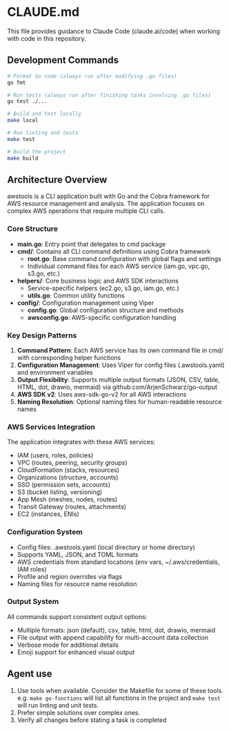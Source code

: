 # CLAUDE.md

This file provides guidance to Claude Code (claude.ai/code) when working with code in this repository.

## Development Commands

```bash
# Format Go code (always run after modifying .go files)
go fmt

# Run tests (always run after finishing tasks involving .go files)
go test ./...

# Build and test locally
make local

# Run linting and tests
make test

# Build the project
make build
```

## Architecture Overview

awstools is a CLI application built with Go and the Cobra framework for AWS resource management and analysis. The application focuses on complex AWS operations that require multiple CLI calls.

### Core Structure

- **main.go**: Entry point that delegates to cmd package
- **cmd/**: Contains all CLI command definitions using Cobra framework
  - **root.go**: Base command configuration with global flags and settings
  - Individual command files for each AWS service (iam.go, vpc.go, s3.go, etc.)
- **helpers/**: Core business logic and AWS SDK interactions
  - Service-specific helpers (ec2.go, s3.go, iam.go, etc.)
  - **utils.go**: Common utility functions
- **config/**: Configuration management using Viper
  - **config.go**: Global configuration structure and methods
  - **awsconfig.go**: AWS-specific configuration handling

### Key Design Patterns

1. **Command Pattern**: Each AWS service has its own command file in cmd/ with corresponding helper functions
2. **Configuration Management**: Uses Viper for config files (.awstools.yaml) and environment variables
3. **Output Flexibility**: Supports multiple output formats (JSON, CSV, table, HTML, dot, drawio, mermaid) via github.com/ArjenSchwarz/go-output
4. **AWS SDK v2**: Uses aws-sdk-go-v2 for all AWS interactions
5. **Naming Resolution**: Optional naming files for human-readable resource names

### AWS Services Integration

The application integrates with these AWS services:
- IAM (users, roles, policies)
- VPC (routes, peering, security groups)
- CloudFormation (stacks, resources)
- Organizations (structure, accounts)
- SSO (permission sets, accounts)
- S3 (bucket listing, versioning)
- App Mesh (meshes, nodes, routes)
- Transit Gateway (routes, attachments)
- EC2 (instances, ENIs)

### Configuration System

- Config files: .awstools.yaml (local directory or home directory)
- Supports YAML, JSON, and TOML formats
- AWS credentials from standard locations (env vars, ~/.aws/credentials, IAM roles)
- Profile and region overrides via flags
- Naming files for resource name resolution

### Output System

All commands support consistent output options:
- Multiple formats: json (default), csv, table, html, dot, drawio, mermaid
- File output with append capability for multi-account data collection
- Verbose mode for additional details
- Emoji support for enhanced visual output

## Agent use

1. Use tools when available. Consider the Makefile for some of these tools. e.g. `make go-functions` will list all functions in the project and `make test` will run linting and unit tests.
2. Prefer simple solutions over complex ones.
3. Verify all changes before stating a task is completed